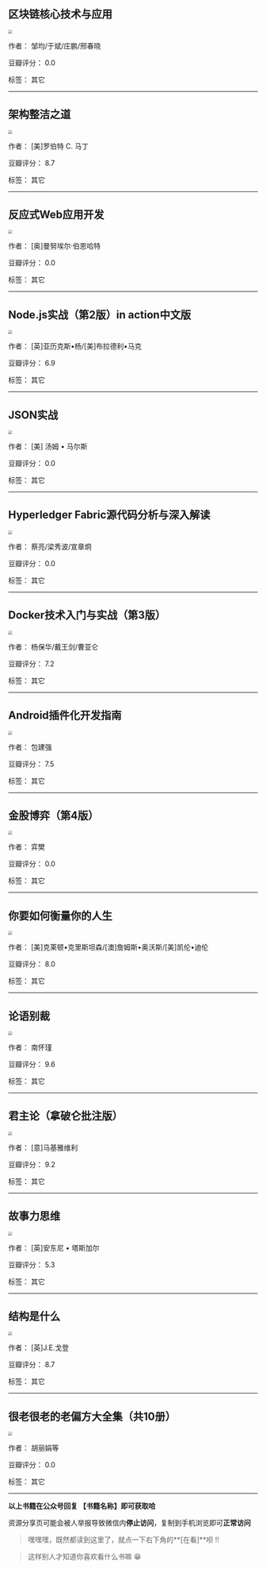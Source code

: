 ## 区块链核心技术与应用

<img src="https://www.aibooks.cc/wp-content/uploads/2020/02/202002100441011.jpg" style="zoom:50%;" />

作者： 邹均/于斌/庄鹏/邢春晓 

豆瓣评分：  0.0

标签： 其它


---

## 架构整洁之道

<img src="https://www.aibooks.cc/wp-content/uploads/2020/02/2020021004350220.jpg" style="zoom:50%;" />

作者： [美]罗伯特 C. 马丁

豆瓣评分：  8.7

标签： 其它


---

## 反应式Web应用开发

<img src="https://www.aibooks.cc/wp-content/uploads/2020/02/2020021004300029.jpg" style="zoom:50%;" />

作者： [奥]曼努埃尔·伯恩哈特

豆瓣评分：  0.0

标签： 其它


---

## Node.js实战（第2版）in action中文版

<img src="https://www.aibooks.cc/wp-content/uploads/2020/02/2020021003585352.jpg" style="zoom:50%;" />

作者： [英]亚历克斯•杨/[美]布拉德利•马克

豆瓣评分：  6.9

标签： 其它


---

## JSON实战

<img src="https://www.aibooks.cc/wp-content/uploads/2020/02/2020021003523335.jpg" style="zoom:50%;" />

作者： [美] 汤姆 • 马尔斯

豆瓣评分：  0.0

标签： 其它


---

## Hyperledger Fabric源代码分析与深入解读

<img src="https://www.aibooks.cc/wp-content/uploads/2020/02/2020021003473916.jpg" style="zoom:50%;" />

作者： 蔡亮/梁秀波/宣章炯

豆瓣评分：  0.0

标签： 其它


---

## Docker技术入门与实战（第3版）

<img src="https://www.aibooks.cc/wp-content/uploads/2020/02/2020021003442741.jpg" style="zoom:50%;" />

作者： 杨保华/戴王剑/曹亚仑

豆瓣评分：  7.2

标签： 其它


---

## Android插件化开发指南

<img src="https://www.aibooks.cc/wp-content/uploads/2020/02/2020021003394244.jpg" style="zoom:50%;" />

作者： 包建强 

豆瓣评分：  7.5

标签： 其它


---

## 金股博弈（第4版）

<img src="https://www.aibooks.cc/wp-content/uploads/2020/02/2020020907260121.jpg" style="zoom:50%;" />

作者： 弈樊

豆瓣评分：  0.0

标签： 其它


---

## 你要如何衡量你的人生

<img src="https://www.aibooks.cc/wp-content/uploads/2020/02/202002090718304.jpg" style="zoom:50%;" />

作者： [美]克莱顿•克里斯坦森/[澳]詹姆斯•奥沃斯/[美]凯伦•迪伦

豆瓣评分：  8.0

标签： 其它


---

## 论语别裁

<img src="https://www.aibooks.cc/wp-content/uploads/2020/02/2020020907100754.jpg" style="zoom:50%;" />

作者： 南怀瑾

豆瓣评分：  9.6

标签： 其它


---

## 君主论（拿破仑批注版）

<img src="https://www.aibooks.cc/wp-content/uploads/2020/02/2020020907005710.jpg" style="zoom:50%;" />

作者： [意]马基雅维利

豆瓣评分：  9.2

标签： 其它


---

## 故事力思维

<img src="https://www.aibooks.cc/wp-content/uploads/2020/02/2020020906530069.jpg" style="zoom:50%;" />

作者： [英]安东尼 • 塔斯加尔

豆瓣评分：  5.3

标签： 其它


---

## 结构是什么

<img src="https://www.aibooks.cc/wp-content/uploads/2020/02/2020020905365842.jpg" style="zoom:50%;" />

作者： [英]J.E.戈登

豆瓣评分：  8.7

标签： 其它


---

## 很老很老的老偏方大全集（共10册）

<img src="https://www.aibooks.cc/wp-content/uploads/2020/02/2020020905233747.jpg" style="zoom:50%;" />

作者： 胡丽娟等

豆瓣评分：  0.0

标签： 其它


---


**以上书籍在公众号回复 【书籍名称】即可获取哈** 


资源分享页可能会被人举报导致微信内**停止访问**，复制到手机浏览即可**正常访问**


> 嘿嘿嘿，既然都读到这里了，就点一下右下角的**[在看]**呗 !!

> 

> 这样别人才知道你喜欢看什么书嘛 😁

